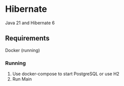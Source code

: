 # Hibernate
Java 21 and Hibernate 6 

## Requirements
Docker (running)

### Running
1. Use docker-compose to start PostgreSQL or use H2
1. Run Main
